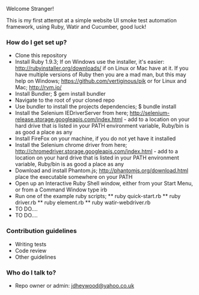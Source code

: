 Welcome Stranger!

This is my first attempt at a simple website UI smoke test automation framework, using Ruby, Watir and Cucumber, good luck!

### How do I get set up? ###

* Clone this repository
* Install Ruby 1.9.3; If on Windows use the installer, it's easier: http://rubyinstaller.org/downloads/ if on Linux or Mac have at it. If you have multiple versions of Ruby then you are a mad man, but this may help on Windows; https://github.com/vertiginous/pik or for Linux and Mac; http://rvm.io/
* Install Bundler; $ gem install bundler
* Navigate to the root of your cloned repo
* Use bundler to install the projects dependencies; $ bundle install
* Install the Selenium IEDriverServer from here; http://selenium-release.storage.googleapis.com/index.html - add to a location on your hard drive that is listed in your PATH environment variable, Ruby<version>/bin is as good a place as any
* Install FireFox on your machine, if you do not yet have it installed
* Install the Selenium chrome driver from here; http://chromedriver.storage.googleapis.com/index.html - add to a location on your hard drive that is listed in your PATH environment variable, Ruby<version>/bin is as good a place as any
* Download and install Phantom.js; http://phantomjs.org/download.html place the executable somewhere on your PATH
* Open up an Interactive Ruby Shell window, either from your Start Menu, or from a Command Window type irb
* Run one of the example ruby scripts; 
** ruby quick-start.rb
** ruby driver.rb
** ruby element.rb
** ruby watir-webdriver.rb
* TO DO....
* TO DO....


### Contribution guidelines ###

* Writing tests
* Code review
* Other guidelines

### Who do I talk to? ###

* Repo owner or admin: jdheywood@yahoo.co.uk